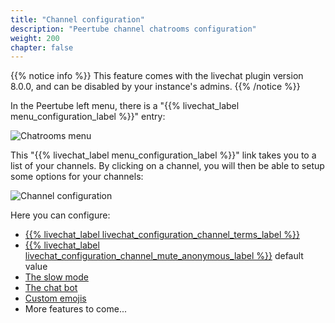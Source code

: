 ```yaml
---
title: "Channel configuration"
description: "Peertube channel chatrooms configuration"
weight: 200
chapter: false
---
```


{{% notice info %}}
This feature comes with the livechat plugin version 8.0.0, and can be disabled by your instance's admins.
{{% /notice %}}

In the Peertube left menu, there is a "{{% livechat_label menu_configuration_label %}}" entry:

![Chatrooms menu](/peertube-plugin-livechat/images/chatrooms_menu.png?classes=shadow,border&height=400px)

This "{{% livechat_label menu_configuration_label %}}" link takes you to a list of your channels.
By clicking on a channel, you will then be able to setup some options for your channels:

![Channel configuration](/peertube-plugin-livechat/images/channel_configuration.png?classes=shadow,border&height=400px)

Here you can configure:

* [{{% livechat_label livechat_configuration_channel_terms_label %}}](/peertube-plugin-livechat/documentation/user/streamers/terms)
* [{{% livechat_label livechat_configuration_channel_mute_anonymous_label %}}](/peertube-plugin-livechat/documentation/user/streamers/moderation) default value
* [The slow mode](/peertube-plugin-livechat/documentation/user/streamers/slow_mode)
* [The chat bot](/peertube-plugin-livechat/documentation/user/streamers/bot)
* [Custom emojis](/peertube-plugin-livechat/documentation/user/streamers/emojis)
* More features to come...
